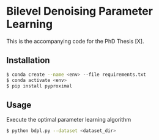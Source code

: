 # Bilevel Denoising Parameter Learning

This is the accompanying code for the PhD Thesis [X]. 

## Installation

```bash
$ conda create --name <env> --file requirements.txt 
$ conda activate <env>
$ pip install pyproximal
```

## Usage

Execute the optimal parameter learning algorithm

```zsh
$ python bdpl.py --dataset <dataset_dir>
```